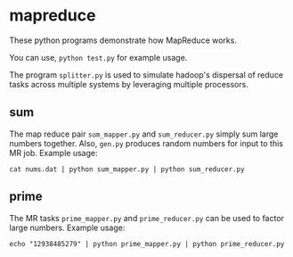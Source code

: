 mapreduce
=========

These python programs demonstrate how MapReduce works.

You can use, `python test.py` for example usage.

The program `splitter.py` is used to simulate hadoop's dispersal of reduce tasks across multiple systems by leveraging multiple processors.

sum
---

The map reduce pair `sum_mapper.py` and `sum_reducer.py` simply sum large numbers together.
Also, `gen.py` produces random numbers for input to this MR job.
Example usage:

    cat nums.dat | python sum_mapper.py | python sum_reducer.py
  
prime
-----

The MR tasks `prime_mapper.py` and `prime_reducer.py` can be used to factor large numbers.
Example usage:

    echo "12938485279" | python prime_mapper.py | python prime_reducer.py
